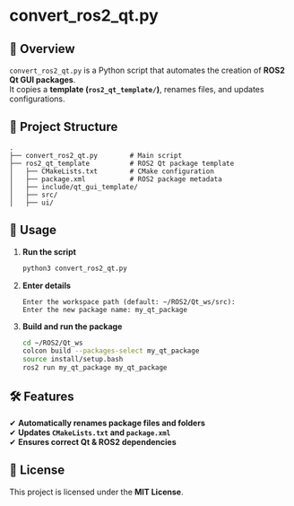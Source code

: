 # convert_ros2_qt.py

## 📌 Overview
`convert_ros2_qt.py` is a Python script that automates the creation of **ROS2 Qt GUI packages**.  
It copies a **template (`ros2_qt_template/`)**, renames files, and updates configurations.

## 📂 Project Structure
```
.
├── convert_ros2_qt.py        # Main script
├── ros2_qt_template          # ROS2 Qt package template
│   ├── CMakeLists.txt        # CMake configuration
│   ├── package.xml           # ROS2 package metadata
│   ├── include/qt_gui_template/
│   ├── src/
│   ├── ui/
```

## 🚀 Usage
1. **Run the script**
   ```bash
   python3 convert_ros2_qt.py
   ```
2. **Enter details**
   ```
   Enter the workspace path (default: ~/ROS2/Qt_ws/src): 
   Enter the new package name: my_qt_package
   ```
3. **Build and run the package**
   ```bash
   cd ~/ROS2/Qt_ws
   colcon build --packages-select my_qt_package
   source install/setup.bash
   ros2 run my_qt_package my_qt_package
   ```

## 🛠️ Features
✔ **Automatically renames package files and folders**  
✔ **Updates `CMakeLists.txt` and `package.xml`**  
✔ **Ensures correct Qt & ROS2 dependencies**  

## 📜 License
This project is licensed under the **MIT License**.
